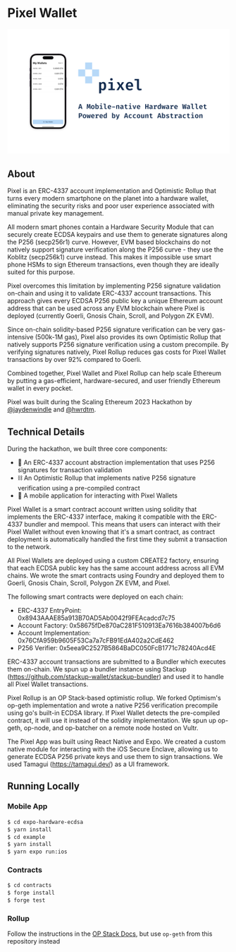 # Pixel Wallet

![](cover1.png)

## About

Pixel is an ERC-4337 account implementation and Optimistic Rollup that turns every modern smartphone on the planet into a hardware wallet, eliminating the security risks and poor user experience associated with manual private key management.

All modern smart phones contain a Hardware Security Module that can securely create ECDSA keypairs and use them to generate signatures along the P256 (secp256r1) curve. However, EVM based blockchains do not natively support signature verification along the P256 curve - they use the Koblitz (secp256k1) curve instead. This makes it impossible use smart phone HSMs to sign Ethereum transactions, even though they are ideally suited for this purpose.

Pixel overcomes this limitation by implementing P256 signature validation on-chain and using it to validate ERC-4337 account transactions. This approach gives every ECDSA P256 public key a unique Ethereum account address that can be used across any EVM blockchain where Pixel is deployed (currently Goerli, Gnosis Chain, Scroll, and Polygon ZK EVM).

Since on-chain solidity-based P256 signature verification can be very gas-intensive (500k-1M gas), Pixel also provides its own Optimistic Rollup that natively supports P256 signature verification using a custom precompile. By verifying signatures natively, Pixel Rollup reduces gas costs for Pixel Wallet transactions by over 92% compared to Goerli.

Combined together, Pixel Wallet and Pixel Rollup can help scale Ethereum by putting a gas-efficient, hardware-secured, and user friendly Ethereum wallet in every pocket.

Pixel was built during the Scaling Ethereum 2023 Hackathon by [@jaydenwindle](https://github.com/jaydenwindle) and [@hwrdtm](https://github.com/hwrdtm).

## Technical Details

During the hackathon, we built three core components:

- 📜 An ERC-4337 account abstraction implementation that uses P256 signatures for transaction validation
- ⛓️ An Optimistic Rollup that implements native P256 signature verification using a pre-compiled contract
- 📱 A mobile application for interacting with Pixel Wallets

Pixel Wallet is a smart contract account written using solidity that implements the ERC-4337 interface, making it compatible with the ERC-4337 bundler and mempool. This means that users can interact with their Pixel Wallet without even knowing that it's a smart contract, as contract deployment is automatically handled the first time they submit a transaction to the network.

All Pixel Wallets are deployed using a custom CREATE2 factory, ensuring that each ECDSA public key has the same account address across all EVM chains. We wrote the smart contracts using Foundry and deployed them to Goerli, Gnosis Chain, Scroll, Polygon ZK EVM, and Pixel.

The following smart contracts were deployed on each chain:

- ERC-4337 EntryPoint: 0x8943AAAE85a913B70AD5Ab0042f9FEAcadcd7c75
- Account Factory: 0x58675fDe870aC281F510913Ea7616b384007b6d6
- Account Implementation: 0x76CfA959b9605F53Ca7a7cFB91EdA402a2CdE462
- P256 Verifier: 0x5eea9C2527B5864BaDC050FcB1771c78240Acd4E

ERC-4337 account transactions are submitted to a Bundler which executes them on-chain. We spun up a bundler instance using Stackup (https://github.com/stackup-wallet/stackup-bundler) and used it to handle all Pixel Wallet transactions.

Pixel Rollup is an OP Stack-based optimistic rollup. We forked Optimism's op-geth implementation and wrote a native P256 verification precompile using go's built-in ECDSA library. If Pixel Wallet detects the pre-compiled contract, it will use it instead of the solidity implementation. We spun up op-geth, op-node, and op-batcher on a remote node hosted on Vultr.

The Pixel App was built using React Native and Expo. We created a custom native module for interacting with the iOS Secure Enclave, allowing us to generate ECDSA P256 private keys and use them to sign transactions. We used Tamagui (https://tamagui.dev/) as a UI framework.

## Running Locally

### Mobile App

```bash
$ cd expo-hardware-ecdsa
$ yarn install
$ cd example
$ yarn install
$ yarn expo run:ios
```

### Contracts

```bash
$ cd contracts
$ forge install
$ forge test
```

### Rollup

Follow the instructions in the [OP Stack Docs](https://stack.optimism.io/docs/build/getting-started/#get-some-eth-on-your-rollup), but use `op-geth` from this repository instead
